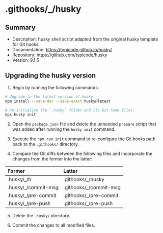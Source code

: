 # .githooks/\_/husky

## Summary

- Description: husky shell script adapted from the original husky template for Git hooks.
- Documentation: https://typicode.github.io/husky/
- Repository: https://github.com/typicode/husky
- Version: 9.1.5

## Upgrading the husky version

1. Begin by running the following commands:

```sh
# Upgrade to the latest version of husky.
npm install --save-dev --save-exact husky@latest

# Re-initialize the `.husky` folder and its Git hook files.
npx husky init
```

2. Open the `package.json` file and delete the unneeded `prepare` script that was added after running the `husky init` command.

3. Execute the `npm run init` command to re-configure the Git hooks path back to the `.githooks/` directory.

4. Compare the Git diffs between the following files and incorporate the changes from the former into the latter:

| Former               | Latter                  |
| :------------------- | :---------------------- |
| .husky/\_/h          | .githooks/\_/husky      |
| .husky/\_/commit-msg | .githooks/\_/commit-msg |
| .husky/\_/pre-commit | .githooks/\_/pre-commit |
| .husky/\_/pre-push   | .githooks/\_/pre-push   |

5. Delete the `.husky/` directory.

6. Commit the changes to all modified files.
